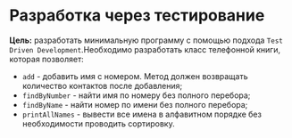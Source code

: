 # Разработка через тестирование
**Цель:** разработать минимальную программу с помощью подхода `Test Driven Development`.Необходимо разработать класс телефонной книги, которая позволяет: 

- `add` - добавить имя с номером. Метод должен возвращать количество контактов после добавления;
- `findByNumber` - найти имя по номеру без полного перебора;
- `findByName` - найти номер по имени без полного перебора;
- `printAllNames` - вывести все имена в алфавитном порядке без необходимости проводить сортировку.

